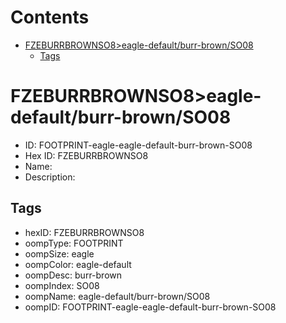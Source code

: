 



Contents
========

* [FZEBURRBROWNSO8>eagle-default/burr-brown/SO08](#fzeburrbrownso8eagle-defaultburr-brownso08)
	* [Tags](#tags)

# FZEBURRBROWNSO8>eagle-default/burr-brown/SO08

- ID: FOOTPRINT-eagle-eagle-default-burr-brown-SO08
- Hex ID: FZEBURRBROWNSO8
- Name: 
- Description: 

## Tags

- hexID: FZEBURRBROWNSO8
- oompType: FOOTPRINT
- oompSize: eagle
- oompColor: eagle-default
- oompDesc: burr-brown
- oompIndex: SO08
- oompName: eagle-default/burr-brown/SO08
- oompID: FOOTPRINT-eagle-eagle-default-burr-brown-SO08

